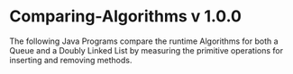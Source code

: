 # Comparing-Algorithms v 1.0.0
The following Java Programs compare the runtime Algorithms for both a Queue and a Doubly Linked List by measuring the primitive operations for inserting and removing methods.


